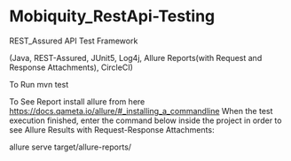 # Mobiquity_RestApi-Testing

REST_Assured API Test Framework

(Java, REST-Assured, JUnit5, Log4j, Allure Reports(with Request and Response Attachments), CircleCI)

To Run
mvn test

To See Report
install allure from here https://docs.qameta.io/allure/#_installing_a_commandline
When the test execution finished, enter the command below inside the project in order to see Allure Results with Request-Response Attachments:

allure serve target/allure-reports/
